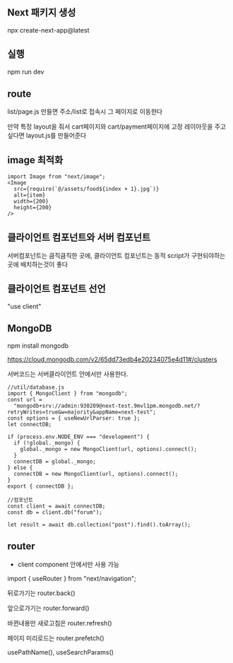 ## Next 패키지 생성

npx create-next-app@latest

## 실행

npm run dev

## route

list/page.js 만들면 주소/list로 접속시 그 페이지로 이동한다

만약 특정 layout을 줘서 cart페이지와 cart/payment페이지에 고정 레이아웃을 주고싶다면 layout.js를 만들어준다

## image 최적화

```
import Image from "next/image";
<Image
  src={require(`@/assets/food${index + 1}.jpg`)}
  alt={item}
  width={200}
  height={200}
/>

```

## 클라이언트 컴포넌트와 서버 컴포넌트

서버컴포넌트는 큼직큼직한 곳에, 클라이언트 컴포넌트는 동적 script가 구현되야하는곳에 배치하는것이 좋다

## 클라이언트 컴포넌트 선언

"use client"

## MongoDB

npm install mongodb

https://cloud.mongodb.com/v2/65dd73edb4e20234075e4d11#/clusters

서버코드는 서버클라이언트 안에서만 사용한다.

```
//util/database.js
import { MongoClient } from "mongodb";
const url =
  "mongodb+srv://admin:930209@next-test.9mvl1pm.mongodb.net/?retryWrites=true&w=majority&appName=next-test";
const options = { useNewUrlParser: true };
let connectDB;

if (process.env.NODE_ENV === "development") {
  if (!global._mongo) {
    global._mongo = new MongoClient(url, options).connect();
  }
  connectDB = global._mongo;
} else {
  connectDB = new MongoClient(url, options).connect();
}
export { connectDB };

//컴포넌트
const client = await connectDB;
const db = client.db("forum");

let result = await db.collection("post").find().toArray();

```

## router

- client component 안에서만 사용 가능

import { useRouter } from "next/navigation";

뒤로가기는 router.back()

앞으로가기는 router.forward()

바뀐내용만 새로고침은 router.refresh()

페이지 미리로드는 router.prefetch()

usePathName(), useSearchParams()
